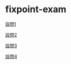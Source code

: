 # fixpoint-exam

[設問1](https://github.com/fox0430/fixpoint-exam/tree/main/case1)

[設問2](https://github.com/fox0430/fixpoint-exam/tree/main/case2)

[設問3](https://github.com/fox0430/fixpoint-exam/tree/main/case3)

[設問4](https://github.com/fox0430/fixpoint-exam/tree/main/case4)

